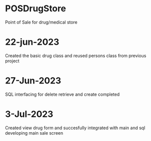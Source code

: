 # POSDrugStore
Point of Sale for drug/medical store
# 22-jun-2023
Created the basic drug class and reused persons class from previous project
# 27-Jun-2023
SQL interfacing for delete retrieve and create completed
# 3-Jul-2023
Created view drug form and succesfully integrated with main and sql
developing main sale screen